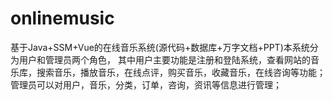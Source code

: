 # onlinemusic
基于Java+SSM+Vue的在线音乐系统(源代码+数据库+万字文档+PPT)本系统分为用户和管理员两个角色，  其中用户主要功能是注册和登陆系统，查看网站的音乐库，搜索音乐，播放音乐，在线点评，购买音乐，收藏音乐，在线咨询等功能；  管理员可以对用户，音乐，分类，订单，咨询，资讯等信息进行管理；

